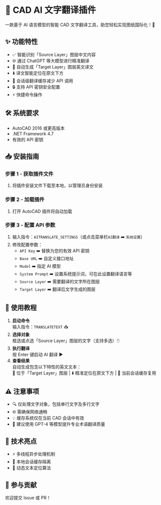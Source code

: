 # 🎨 CAD AI 文字翻译插件

一款基于 AI 语言模型的智能 CAD 文字翻译工具，助您轻松实现图纸国际化！🚀


## ✨ 功能特性
- ✅ 智能识别「Source Layer」图层中文内容
- 🌐 通过 ChatGPT 等大模型进行精准翻译
- 📍 自动生成「Target Layer」图层英文译文
- ⬇️ 译文智能定位在原文下方
- 💾 会话级翻译缓存减少 API 调用
- 🔒 支持 API 密钥安全配置
- ⚡ 快捷命令操作

## 🛠️ 系统要求
- AutoCAD 2016 或更高版本
- .NET Framework 4.7
- 有效的 API 密钥

## 📥 安装指南

### 步骤 1 - 获取插件文件
1. 将插件安装文件下载至本地，以管理员身份安装

### 步骤 2 - 加载插件
1. 打开 AutoCAD 插件将自动加载

### 步骤 3 - 配置 API 参数
1. 输入指令：`AITRANSLATE_SETTINGS`（或点击菜单栏`AI翻译` ➡️ `系统设置`）
2. 修改配置参数：
   - `API Key` ➡️ 替换为您的有效 API 密钥
   - `Base URL` ➡️ 自定义接口地址
   - `Model` ➡️ 指定 AI 模型
   - `System Prompt` ➡️ 设置系统提示词，可在此设置翻译语言等
   - `Source Layer` ➡️ 需要翻译的文字所在图层
   - `Target Layer` ➡️ 翻译后文字生成的图层

## 🚀 使用教程
1. **启动命令**  
   输入指令：`TRANSLATETEXT` 📥
2. **选择对象**  
   框选或点选「Source Layer」图层的文字（支持多选）🖱️
3. **执行翻译**  
   按 Enter 键启动 AI 翻译 ▶️
4. **查看结果**  
   自动生成包含以下特性的英文文本：  
   📄 位于「Target Layer」图层 | ⬇️ 精准定位在原文下方 | 💾 当前会话缓存复用

## ⚠️ 注意事项
- 🔍 仅处理文字对象，包括单行文字及多行文字
- 🌐 需确保网络通畅
- 💡 缓存系统仅在当前 CAD 会话中有效
- 📌 建议使用 GPT-4 等模型提升专业术语翻译质量

## 🌈 技术亮点
- ⚡ 多线程异步处理机制
- 🔐 本地会话缓存隔离
- 🎯 动态文本定位算法

## 🤝 参与贡献
欢迎提交 Issue 或 PR！